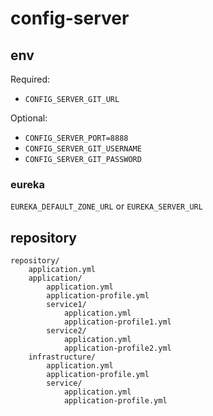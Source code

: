 # config-server

## env

Required:

- `CONFIG_SERVER_GIT_URL`

Optional:

- `CONFIG_SERVER_PORT=8888`
- `CONFIG_SERVER_GIT_USERNAME`
- `CONFIG_SERVER_GIT_PASSWORD`

### eureka

`EUREKA_DEFAULT_ZONE_URL` or `EUREKA_SERVER_URL`

## repository

```text
repository/
    application.yml
    application/
        application.yml
        application-profile.yml
        service1/
            application.yml
            application-profile1.yml
        service2/
            application.yml
            application-profile2.yml
    infrastructure/
        application.yml
        application-profile.yml
        service/
            application.yml
            application-profile.yml
```
